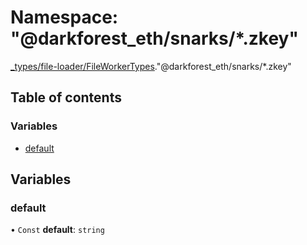 # Namespace: "@darkforest_eth/snarks/\*.zkey"

[\_types/file-loader/FileWorkerTypes](_types_file_loader_FileWorkerTypes.md)."@darkforest_eth/snarks/\*.zkey"

## Table of contents

### Variables

- [default](_types_file_loader_FileWorkerTypes.__darkforest_eth_snarks___zkey_.md#default)

## Variables

### default

• `Const` **default**: `string`
